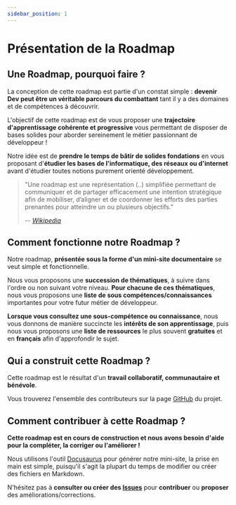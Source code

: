 ```yaml
---
sidebar_position: 1
---
```


# Présentation de la Roadmap

## Une Roadmap, pourquoi faire ?

La conception de cette roadmap est partie d'un constat simple : **devenir Dev peut être un véritable parcours du combattant** tant il y a des domaines et de compétences à découvrir.

L'objectif de cette roadmap est de vous proposer une **trajectoire d'apprentissage cohérente et progressive** vous permettant de disposer de bases solides pour aborder sereinement le métier passionnant de développeur !

Notre idée est de **prendre le temps de bâtir de solides fondations** en vous proposant d'**étudier les bases de l'informatique, des réseaux ou d'internet** avant d'étudier toutes notions purement orienté développement.

> "Une roadmap est une représentation (..) simplifiée permettant de communiquer et de partager efficacement une intention stratégique afin de mobiliser, d’aligner et de coordonner les efforts des parties prenantes pour atteindre un ou plusieurs objectifs."
>
> -- <cite>[Wikipedia](https://fr.wikipedia.org/wiki/Roadmap)</cite>

## Comment fonctionne notre Roadmap ?

Notre roadmap, **présentée sous la forme d'un mini-site documentaire** se veut simple et fonctionnelle.

Nous vous proposons une **succession de thématiques**, à suivre dans l'ordre ou non suivant votre niveau. **Pour chacune de ces thématiques**, nous vous proposons une **liste de sous compétences/connaissances** importantes pour votre futur métier de développeur.

**Lorsque vous consultez une sous-compétence ou connaissance**, nous vous donnons de manière succincte les **intérêts de son apprentissage**, puis nous vous proposons une **liste de ressources** le plus souvent **gratuites** et en **français** afin d'approfondir le sujet.

## Qui a construit cette Roadmap ?

Cette roadmap est le résultat d'un **travail collaboratif, communautaire et bénévole**.

Vous trouverez l'ensemble des contributeurs sur la page [GitHub](https://github.com/yoanbernabeu/Roadmap-Dev-Symfony) du projet.

## Comment contribuer à cette Roadmap ?

**Cette roadmap est en cours de construction et nous avons besoin d'aide pour la compléter, la corriger ou l'améliorer !**

Nous utilisons l'outil [Docusaurus](https://docusaurus.io/) pour générer notre mini-site, la prise en main est simple, puisqu'il s'agit la plupart du temps de modifier ou créer des fichiers en Markdown.

N'hésitez pas à **consulter ou créer des [Issues](https://github.com/yoanbernabeu/Roadmap-Dev-Symfony/issues)** pour **contribuer** ou **proposer** des améliorations/corrections.
